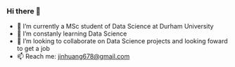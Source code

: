 ### Hi there 👋
- 🔭 I’m currently a MSc student of Data Science at Durham University
- 🌱 I’m constanly learning Data Science
- 👯 I’m looking to collaborate on Data Science projects and looking foward to get a job
- 📫 Reach me: jinhuang678@gmail.com

<!--
**jzdmx/jzdmx** is a ✨ _special_ ✨ repository because its `README.md` (this file) appears on your GitHub profile.


